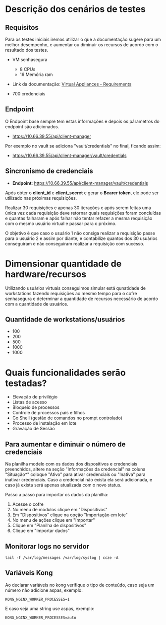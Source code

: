 # Descrição dos cenários de testes

## Requisitos

Para os testes iniciais iremos utilizar o que a documentação sugere para um melhor desempenho, e aumentar ou diminuir os recursos de acordo com o resultado dos testes.

- VM senhasegura
    - 8 CPUs
    - 16 Memória ram

- Link da documentação: [Virtual Appliances - Requirements](https://docs.senhasegura.io/docs/installation-virtual-appliances)

- 700 credenciais

## Endpoint

O Endpoint base sempre tem estas informações e depois os pârametros do endpoint são adicionados.
- https://10.66.39.55/api/client-manager

Por exemplo no vault se adiciona "vault/credentials" no final, ficando assim:
- https://10.66.39.55/api/client-manager/vault/credentials

## Sincronismo de credenciais

- **Endpoint**: https://10.66.39.55/api/client-manager/vault/credentials

Após obter o **client_id** e **client_secret** e gerar o **Bearer token**, ele pode ser utilizado nas próximas requisições.

Realizar 30 requisições e apenas 30 iterações e após serem feitas uma única vez cada requisição deve retornar quais requisições foram concluídas e quantas falharam e após falhar não tentar refazer a mesma requisição com o mesmo usuário virtual e passar para o próximo.

O objetivo é que caso o usuário 1 não consiga realizar a requisição passe para o usuário 2 e assim por diante, e contabilize quantos dos 30 usuários conseguiram e não conseguiram realizar a requisição com sucesso.

# Dimensionar quantidade de hardware/recursos
Utilizando usuários virtuais conseguimos simular está qunatidade de workstations fazendo requisições ao mesmo tempo para o cofre senhasegura e determinar a quantidade de recursos necessário de acordo com a quantidade de usuários.

## Quantidade de workstations/usuários
- 100
- 200
- 500
- 1000
- 1000

# Quais funcionalidades serão testadas?

- Elevação de privilégio
- Listas de acesso
- Bloqueio de processos
- Controle de processos pais e filhos
- Go Shell  (gestão de comandos no prompt controlado)
- Processo de instalação em lote
- Gravação de Sessão

## Para aumentar e diminuir o número de credenciais

Na planilha modelo com os dados dos dispositivos e credenciais preenchidos, altere na seção "Informações da credencial" na coluna "Situação*" coloque "Ativo" para ativar credenciais ou "Inativa" para inativar credenciais. Caso a credencial não exista ela será adicionada, e caso já exista será apenas atualizada com o novo status.

Passo a passo para importar os dados da planilha:

1. Acesse o cofre
2. No menu de módulos clique em "Dispositivos"
3. Em "Dispositivos" clique na opção "Importação em lote"
4. No menu de ações clique em "Importar"
5. Clique em "Planilha de dispositivos"
6. Clique em "Importar dados"

## Monitorar logs no servidor

```
tail -f /var/log/messages /var/log/syslog | ccze -A
```

##  Variáveis Kong

Ao declarar variáveis no kong verifique o tipo de conteúdo, caso seja um número não adicione aspas, exemplo:
```
KONG_NGINX_WORKER_PROCESSES=1
```

E caso seja uma string use aspas, exemplo:

```
KONG_NGINX_WORKER_PROCESSES=auto
```